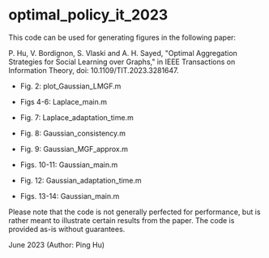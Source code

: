 # optimal_policy_it_2023
This code can be used for generating figures in the following paper:

P. Hu, V. Bordignon, S. Vlaski and A. H. Sayed, "Optimal Aggregation Strategies for Social Learning over Graphs," in IEEE Transactions on Information Theory, doi: 10.1109/TIT.2023.3281647.


- Fig. 2:       plot_Gaussian_LMGF.m

- Figs 4-6:     Laplace_main.m

- Fig. 7:       Laplace_adaptation_time.m

- Fig. 8:       Gaussian_consistency.m

- Fig. 9:       Gaussian_MGF_approx.m

- Figs. 10-11:  Gaussian_main.m

- Fig. 12:      Gaussian_adaptation_time.m

- Figs. 13-14:  Gaussian_main.m

Please note that the code is not generally perfected for performance, but is rather meant to illustrate certain results from the paper. The code is provided as-is without guarantees.

June 2023 (Author: Ping Hu)
